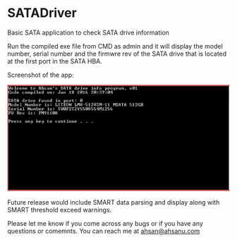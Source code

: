 # SATADriver
Basic SATA application to check SATA drive information

Run the compiled exe file from CMD as admin and it will display the model number, serial number and the firmwre rev of the SATA drive that is located at the first port in the SATA HBA.  

Screenshot of the app:

![Alt text](/SATA_App.PNG "SATA Application")

Future release would include SMART data parsing and display along with SMART threshold exceed warnings.

Please let me know if you come across any bugs or if you have any questions or comemnts. You can reach me at ahsan@ahsanu.com
